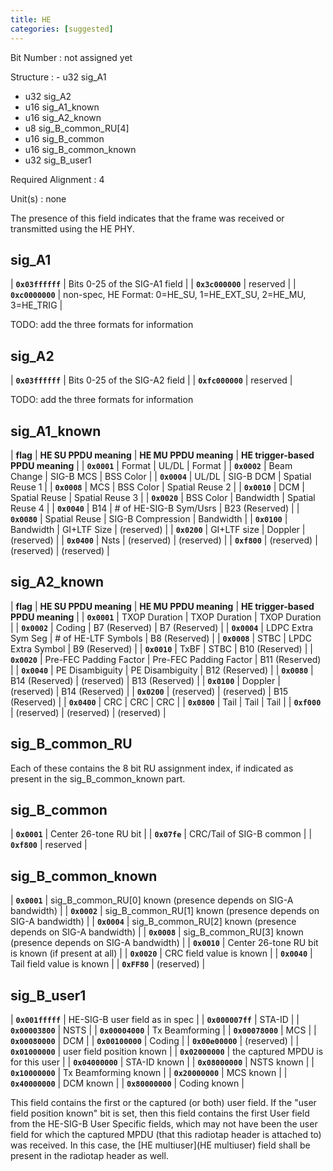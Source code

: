 ```yaml
---
title: HE
categories: [suggested]
---
```

Bit Number
: not assigned yet

Structure
: - u32 sig_A1
  - u32 sig_A2
  - u16 sig_A1_known
  - u16 sig_A2_known
  - u8 sig_B_common_RU[4]
  - u16 sig_B_common
  - u16 sig_B_common_known
  - u32 sig_B_user1

Required Alignment
: 4

Unit(s)
: none

The presence of this field indicates that the frame was received or
transmitted using the HE PHY.

## sig_A1

| **`0x03ffffff`** | Bits 0-25 of the SIG-A1 field |
| **`0x3c000000`** | reserved |
| **`0xc0000000`** | non-spec, HE Format: 0=HE_SU, 1=HE_EXT_SU, 2=HE_MU, 3=HE_TRIG |

TODO: add the three formats for information

## sig_A2

| **`0x03ffffff`** | Bits 0-25 of the SIG-A2 field |
| **`0xfc000000`** | reserved |

TODO: add the three formats for information

## sig_A1_known

| **flag**     | **HE SU PPDU meaning** | **HE MU PPDU meaning** | **HE trigger-based PPDU meaning** |
| **`0x0001`** | Format                 | UL/DL                  | Format                            |
| **`0x0002`** | Beam Change            | SIG-B MCS              | BSS Color                         |
| **`0x0004`** | UL/DL                  | SIG-B DCM              | Spatial Reuse 1                   |
| **`0x0008`** | MCS                    | BSS Color              | Spatial Reuse 2                   |
| **`0x0010`** | DCM                    | Spatial Reuse          | Spatial Reuse 3                   |
| **`0x0020`** | BSS Color              | Bandwidth              | Spatial Reuse 4                   |
| **`0x0040`** | B14                    | # of HE-SIG-B Sym/Usrs | B23 (Reserved)                    |
| **`0x0080`** | Spatial Reuse          | SIG-B Compression      | Bandwidth                         |
| **`0x0100`** | Bandwidth              | GI+LTF Size            | (reserved)                        |
| **`0x0200`** | GI+LTF size            | Doppler                | (reserved)                        |
| **`0x0400`** | Nsts                   | (reserved)             | (reserved)                        |
| **`0xf800`** | (reserved)             | (reserved)             | (reserved)                        |

## sig_A2_known

| **flag**     | **HE SU PPDU meaning** | **HE MU PPDU meaning** | **HE trigger-based PPDU meaning** |
| **`0x0001`** | TXOP Duration          | TXOP Duration          | TXOP Duration                     |
| **`0x0002`** | Coding                 | B7 (Reserved)          | B7 (Reserved)                     |
| **`0x0004`** | LDPC Extra Sym Seg     | # of HE-LTF Symbols    | B8 (Reserved)                     |
| **`0x0008`** | STBC                   | LPDC Extra Symbol      | B9 (Reserved)                     |
| **`0x0010`** | TxBF                   | STBC                   | B10 (Reserved)                    |
| **`0x0020`** | Pre-FEC Padding Factor | Pre-FEC Padding Factor | B11 (Reserved)                    |
| **`0x0040`** | PE Disambiguity        | PE Disambiguity        | B12 (Reserved)                    |
| **`0x0080`** | B14 (Reserved)         | (reserved)             | B13 (Reserved)                    |
| **`0x0100`** | Doppler                | (reserved)             | B14 (Reserved)                    |
| **`0x0200`** | (reserved)             | (reserved)             | B15 (Reserved)                    |
| **`0x0400`** | CRC                    | CRC                    | CRC                               |
| **`0x0800`** | Tail                   | Tail                   | Tail                              |
| **`0xf000`** | (reserved)             | (reserved)             | (reserved)                        |

## sig_B_common_RU

Each of these contains the 8 bit RU assignment index, if indicated as
present in the sig_B_common_known part.

## sig_B_common

| **`0x0001`** | Center 26-tone RU bit |
| **`0x07fe`** | CRC/Tail of SIG-B common |
| **`0xf800`** | reserved |

## sig_B_common_known

| **`0x0001`** | sig_B_common_RU[0] known (presence depends on SIG-A bandwidth) |
| **`0x0002`** | sig_B_common_RU[1] known (presence depends on SIG-A bandwidth) |
| **`0x0004`** | sig_B_common_RU[2] known (presence depends on SIG-A bandwidth) |
| **`0x0008`** | sig_B_common_RU[3] known (presence depends on SIG-A bandwidth) |
| **`0x0010`** | Center 26-tone RU bit is known (if present at all) |
| **`0x0020`** | CRC field value is known |
| **`0x0040`** | Tail field value is known |
| **`0xFF80`** | (reserved) |

## sig_B_user1

| **`0x001fffff`** | HE-SIG-B user field as in spec |
| **`0x000007ff`** | STA-ID |
| **`0x00003800`** | NSTS |
| **`0x00004000`** | Tx Beamforming |
| **`0x00078000`** | MCS |
| **`0x00080000`** | DCM |
| **`0x00100000`** | Coding |
| **`0x00e00000`** | (reserved) |
| **`0x01000000`** | user field position known |
| **`0x02000000`** | the captured MPDU is for this user |
| **`0x04000000`** | STA-ID known |
| **`0x08000000`** | NSTS known |
| **`0x10000000`** | Tx Beamforming known |
| **`0x20000000`** | MCS known |
| **`0x40000000`** | DCM known |
| **`0x80000000`** | Coding known |

This field contains the first or the captured (or both) user field. If the
"user field position known" bit is set, then this field contains the first
User field from the HE-SIG-B User Specific fields, which may not have been
the user field for which the captured MPDU (that this radiotap header is
attached to) was received. In this case, the [HE multiuser](HE multiuser)
field shall be present in the radiotap header as well.

